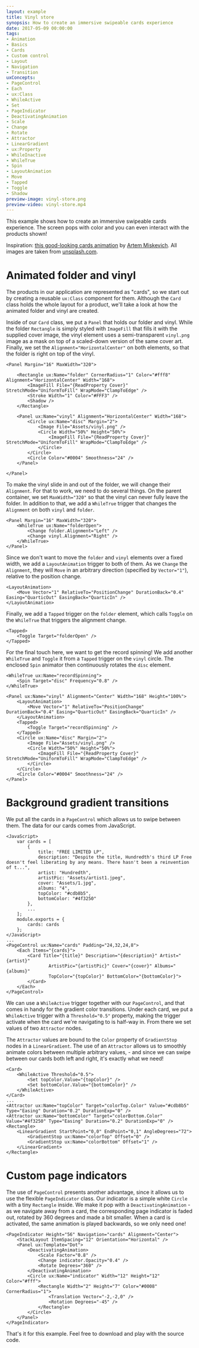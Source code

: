 ```yaml
---
layout: example
title: Vinyl store
synopsis: How to create an immersive swipeable cards experience
date: 2017-05-09 00:00:00
tags:
- Animation
- Basics
- Cards
- Custom control
- Layout
- Navigation
- Transition
uxConcepts:
- PageControl
- Each
- ux:Class
- WhileActive
- Set
- PageIndicator
- DeactivatingAnimation
- Scale
- Change
- Rotate
- Attractor
- LinearGradient
- ux:Property
- WhileInactive
- WhileTrue
- Spin
- LayoutAnimation
- Move
- Tapped
- Toggle
- Shadow
preview-image: vinyl-store.png
preview-video: vinyl-store.mp4
---
```

This example shows how to create an immersive swipeable cards experience. The screen pops with color and you can even interact with the products shown!

Inspiration: [this good-looking cards animation](https://dribbble.com/shots/3467160-Sample-interaction-with-cards-interface) by [Artem Miskevich](https://dribbble.com/imickaa). All images are taken from [unsplash.com](https://unsplash.com/).

# Animated folder and vinyl

The products in our application are represented as "cards", so we start out by creating a reusable `ux:Class` component for them. Although the `Card` class holds the whole layout for a product, we'll take a look at how the animated folder and vinyl are created.

Inside of our `Card` class, we put a `Panel` that holds our folder and vinyl. While the folder `Rectangle` is simply styled with `ImageFill` that fills it with the supplied cover image, the vinyl element uses a semi-transparent `vinyl.png` image as a mask on top of a scaled-down version of the same cover art. Finally, we set the `Alignment="HorizontalCenter"` on both elements, so that the folder is right on top of the vinyl.
```
<Panel Margin="16" MaxWidth="320">

	<Rectangle ux:Name="folder" CornerRadius="1" Color="#fff8" Alignment="HorizontalCenter" Width="168">
		<ImageFill File="{ReadProperty Cover}" StretchMode="UniformToFill" WrapMode="ClampToEdge" />
		<Stroke Width="1" Color="#FFF3" />
		<Shadow />
	</Rectangle>

	<Panel ux:Name="vinyl" Alignment="HorizontalCenter" Width="168">
		<Circle ux:Name="disc" Margin="2">
			<Image File="Assets/vinyl.png" />
			<Circle Width="50%" Height="50%">
				<ImageFill File="{ReadProperty Cover}" StretchMode="UniformToFill" WrapMode="ClampToEdge" />
			</Circle>
		</Circle>
		<Circle Color="#0004" Smoothness="24" />
	</Panel>

</Panel>
```

To make the vinyl slide in and out of the folder, we will change their `Alignment`. For that to work, we need to do several things. On the parent container, we set `MaxWidth="320"` so that the vinyl can never fully leave the folder. In addition to that, we add a `WhileTrue` trigger that changes the `Alignment` on both `vinyl` and `folder`.
```
<Panel Margin="16" MaxWidth="320">
	<WhileTrue ux:Name="folderOpen">
		<Change folder.Alignment="Left" />
		<Change vinyl.Alignment="Right" />
	</WhileTrue>
</Panel>
```

Since we don't want to move the `folder` and `vinyl` elements over a fixed width, we add a `LayoutAnimation` trigger to both of them. As we `Change` the `Alignment`, they will `Move` in an arbitrary direction (specified by `Vector="1"`), relative to the position change.
```
<LayoutAnimation>
	<Move Vector="1" RelativeTo="PositionChange" DurationBack="0.4" Easing="QuarticOut" EasingBack="QuarticIn" />
</LayoutAnimation>
```

Finally, we add a `Tapped` trigger on the `folder` element, which calls `Toggle` on the `WhileTrue` that triggers the alignment change.
```
<Tapped>
	<Toggle Target="folderOpen" />
</Tapped>
```

For the final touch here, we want to get the record spinning! We add another `WhileTrue` and `Toggle` it from a `Tapped` trigger on the `vinyl` circle. The enclosed `Spin` animator then continuously rotates the `disc` element.
```
<WhileTrue ux:Name="recordSpinning">
	<Spin Target="disc" Frequency="0.8" />
</WhileTrue>

<Panel ux:Name="vinyl" Alignment="Center" Width="168" Height="100%">
	<LayoutAnimation>
		<Move Vector="1" RelativeTo="PositionChange" DurationBack="0.4" Easing="QuarticOut" EasingBack="QuarticIn" />
	</LayoutAnimation>
	<Tapped>
		<Toggle Target="recordSpinning" />
	</Tapped>
	<Circle ux:Name="disc" Margin="2">
		<Image File="Assets/vinyl.png" />
		<Circle Width="50%" Height="50%">
			<ImageFill File="{ReadProperty Cover}" StretchMode="UniformToFill" WrapMode="ClampToEdge" />
		</Circle>
	</Circle>
	<Circle Color="#0004" Smoothness="24" />
</Panel>
```

# Background gradient transitions

We put all the cards in a `PageControl` which allows us to swipe between them. The data for our cards comes from JavaScript.
```
<JavaScript>
	var cards = [
		{
			title: "FREE LIMITED LP",
			description: "Despite the title, Hundredth's third LP Free doesn't feel liberating by any means. There hasn't been a reinvention of t...",
			artist: "Hundredth",
			artistPic: "Assets/artist1.jpeg",
			cover: "Assets/1.jpg",
			albums: "4",
			topColor: "#cdb8b5",
			bottomColor: "#4f3250"
		},
		...
	];
	module.exports = {
		cards: cards
	};
</JavaScript>
...
<PageControl ux:Name="cards" Padding="24,32,24,8">
	<Each Items="{cards}">
		<Card Title="{title}" Description="{description}" Artist="{artist}"
				ArtistPic="{artistPic}" Cover="{cover}" Albums="{albums}"
				TopColor="{topColor}" BottomColor="{bottomColor}">
		</Card>
	</Each>
</PageControl>
```

We can use a `WhileActive` trigger together with our `PageControl`, and that comes in handy for the gradient color transitions. Under each card, we put a `WhileActive` trigger with a `Threshold="0.5"` property, making the trigger activate when the card we're navigating to is half-way in. From there we set values of two `Attractor` nodes.

The `Attractor` values are bound to the `Color` property of `GradientStop` nodes in a `LinearGradient`. The use of an `Attractor` allows us to smoothly animate colors between multiple arbitrary values, - and since we can swipe between our cards both left and right, it's exactly what we need!
```
<Card>
	<WhileActive Threshold="0.5">
		<Set topColor.Value="{topColor}" />
		<Set bottomColor.Value="{bottomColor}" />
	</WhileActive>
</Card>
...
<Attractor ux:Name="topColor" Target="colorTop.Color" Value="#cdb8b5" Type="Easing" Duration="0.2" DurationExp="0" />
<Attractor ux:Name="bottomColor" Target="colorBottom.Color" Value="#4f3250" Type="Easing" Duration="0.2" DurationExp="0" />
<Rectangle>
	<LinearGradient StartPoint="0,0" EndPoint="0,1" AngleDegrees="72">
		<GradientStop ux:Name="colorTop" Offset="0" />
		<GradientStop ux:Name="colorBottom" Offset="1" />
	</LinearGradient>
</Rectangle>
```

# Custom page indicators

The use of `PageControl` presents another advantage, since it allows us to use the flexible `PageIndicator` class. Our indicator is a simple white `Circle` with a tiny `Rectangle` inside. We make it pop with a `DeactivatingAnimation` - as we navigate away from a card, the corresponding page indicator is faded out, rotated by 360 degrees and made a bit smaller. When a card is activated, the same animation is played backwards, so we only need one!
```
<PageIndicator Height="56" Navigation="cards" Alignment="Center">
	<StackLayout ItemSpacing="12" Orientation="Horizontal" />
	<Panel ux:Template="Dot">
		<DeactivatingAnimation>
			<Scale Factor="0.8" />
			<Change indicator.Opacity="0.4" />
			<Rotate Degrees="360" />
		</DeactivatingAnimation>
		<Circle ux:Name="indicator" Width="12" Height="12" Color="#fff">
			<Rectangle Width="2" Height="7" Color="#0008" CornerRadius="1">
				<Translation Vector="-2,-2,0" />
				<Rotation Degrees="-45" />
			</Rectangle>
		</Circle>
	</Panel>
</PageIndicator>
```

That's it for this example. Feel free to download and play with the source code.
